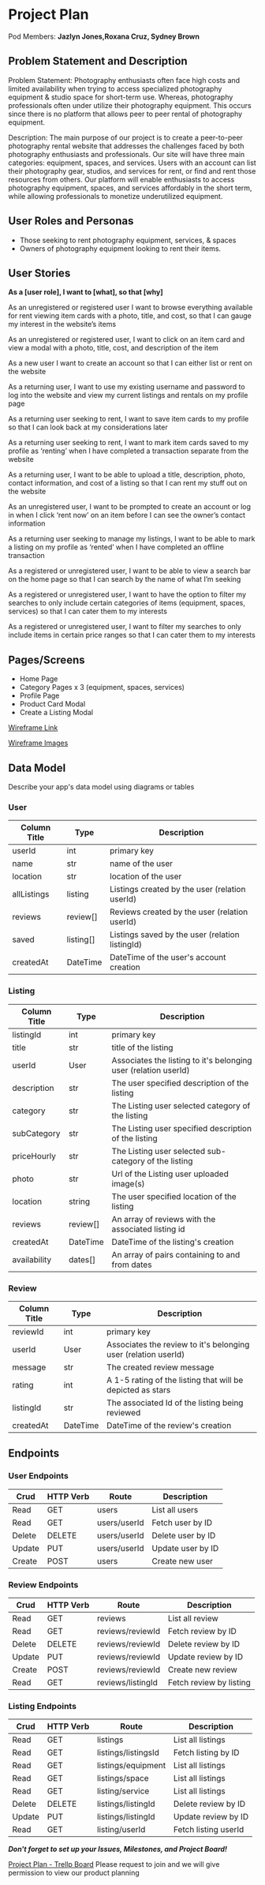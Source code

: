# Project Plan

Pod Members: **Jazlyn Jones,Roxana Cruz, Sydney Brown**

## Problem Statement and Description

Problem Statement: Photography enthusiasts often face high costs and limited availability when trying to access specialized photography equipment & studio space for short-term use. Whereas, photography professionals often under utilize their photography equipment. This occurs since there is no platform that allows peer to peer rental of photography equipment.

Description: The main purpose of our project is to create a peer-to-peer photography rental website that addresses the challenges faced by both photography enthusiasts and professionals. Our site will have three main categories: equipment, spaces, and services. Users with an account can list their photography gear, studios, and services for rent, or find and rent those resources from others. Our platform will enable enthusiasts to access photography equipment, spaces, and services affordably in the short term, while allowing professionals to monetize underutilized equipment.

## User Roles and Personas

* Those seeking to rent photography equipment, services, & spaces
* Owners of photography equipment looking to rent their items. 

## User Stories

**As a [user role], I want to [what], so that [why]**

As an unregistered or registered user I want to browse everything available for rent viewing item cards with a photo, title, and cost, so that I can gauge my interest in the website’s items

As an unregistered or registered user, I want to click on an item card and view a modal with a photo, title, cost, and description of the item

As a new user I want to create an account so that I can either list or rent on the website

As a returning user, I want to use my existing username and password to log into the website and view my current listings and rentals on my profile page

As a returning user seeking to rent, I want to save item cards to my profile so that I can look back at my considerations later

As a returning user seeking to rent, I want to mark item cards saved to my profile as ‘renting’ when I have completed a transaction separate from the website

As a returning user, I want to be able to upload a title, description, photo, contact information,  and cost of a listing so that I can rent my stuff out on the website

As an unregistered user, I want to be prompted to create an account or log in when I click ‘rent now’ on an item before I can see the owner’s contact information

As a returning user seeking to manage my listings, I want to be able to mark a listing on my profile as ‘rented’ when I have completed an offline transaction

As a registered or unregistered user, I want to be able to view a search bar on the home page so that I can search by the name of what I’m seeking

As a registered or unregistered user, I want to have the option to filter my searches to only include certain categories of items (equipment, spaces, services) so that I can cater them to my interests

As a registered or unregistered user, I want to filter my searches to only include items in certain price ranges so that I can cater them to my interests


## Pages/Screens

* Home Page
* Category Pages x 3 (equipment, spaces, services)
* Profile Page
* Product Card Modal
* Create a Listing Modal

[Wireframe Link](https://www.figma.com/embed?embed_host=share&url=https%3A%2F%2Fwww.figma.com%2Fdesign%2FssHku0UqNFGUfcUHvvj3tf%2FWireFrames%3Fnode-id%3D0-1%26t%3DW0MyPpX2WVSybXfY-1)

[Wireframe Images](https://drive.google.com/drive/folders/1xzKRmF_hp8YOQLIT1zqxSsHsbAsKHIsy?usp=sharing)

## Data Model

Describe your app's data model using diagrams or tables

### User

| Column Title| Type        | Description |
| ----------- | ----------- |-----------  |
| userId      | int         | primary key |
| name        | str         | name of the user |
| location    | str         | location of the user |
| allListings | listing     | Listings created by the user (relation userId) 
| reviews     | review[]    | Reviews created by the user (relation userId)
| saved       | listing[]   | Listings saved by the user (relation listingId)
| createdAt   | DateTime    | DateTime of the user's account creation |

### Listing

| Column Title| Type        | Description |
| ----------- | ----------- |-----------  |
| listingId   | int         | primary key |
| title       | str         | title of the listing  |
| userId      | User        | Associates the listing to it's belonging user (relation userId) |
| description | str         | The user specified description of the listing 
| category    | str         | The Listing user selected category of the listing
| subCategory | str         | The Listing user specified description of the listing 
| priceHourly | str         | The Listing user selected sub- category of the listing
| photo       | str         | Url of the Listing user uploaded image(s)
| location    | string      | The user specified location of the listing
| reviews     | review[]    | An array of reviews with the associated listing id
| createdAt   | DateTime    | DateTime of the listing's creation |
| availability| dates[]     | An array of pairs containing to and from dates |


### Review

| Column Title| Type        | Description |
| ----------- | ----------- |-----------  |
| reviewId    | int         | primary key |
| userId      | User        | Associates the review to it's belonging user (relation userId) |
| message     | str         | The created review message
| rating      | int         | A 1-5 rating of the listing that will be depicted as stars
| listingId   | str         | The associated Id of the listing being reviewed
| createdAt   | DateTime    | DateTime of the review's creation |

## Endpoints
### User Endpoints
| Crud         | HTTP Verb  | Route        | Description|
| ----------- | ----------- |-----------   |----------------
| Read        | GET         | users        |List all users
| Read        | GET         |users/userId  |Fetch user by ID
| Delete      | DELETE      | users/userId |Delete user by ID
| Update      | PUT         | users/userId |Update user by ID
| Create      | POST        | users         |Create new user

### Review Endpoints 
| Crud         | HTTP Verb  | Route              | Description|
| ----------- | ----------- |-----------         |----------------
| Read        | GET         | reviews            |List all review
| Read        | GET         | reviews/reviewId   |Fetch review by ID
| Delete      | DELETE      | reviews/reviewId   |Delete review by ID
| Update      | PUT         | reviews/reviewId   |Update review by ID
| Create      | POST        | reviews/reviewId   |Create new review
| Read        | GET         | reviews/listingId  |Fetch review by listing

### Listing Endpoints
| Crud         | HTTP Verb  | Route                 | Description|
| ----------- | ----------- |-----------            |----------------
| Read        | GET         | listings              |List all listings
| Read        | GET         | listings/listingsId   |Fetch listing by ID
| Read        | GET         | listings/equipment    |List all listings
| Read        | GET         | listings/space        |List all listings
| Read        | GET         | listing/service       |List all listings
| Delete      | DELETE      | listings/listingId    |Delete review by ID
| Update      | PUT         | listings/listingId    |Update review by ID
| Read        | GET         | listing/userId        |Fetch listing userId



***Don't forget to set up your Issues, Milestones, and Project Board!***

[Project Plan - Trellp Board](https://trello.com/invite/b/O6PJXpW9/ATTI3291485ca24699c10d24214fc0eadf456AD980BA/geeksquad-capstone)
Please request to join and we will give permission to view our product planning
